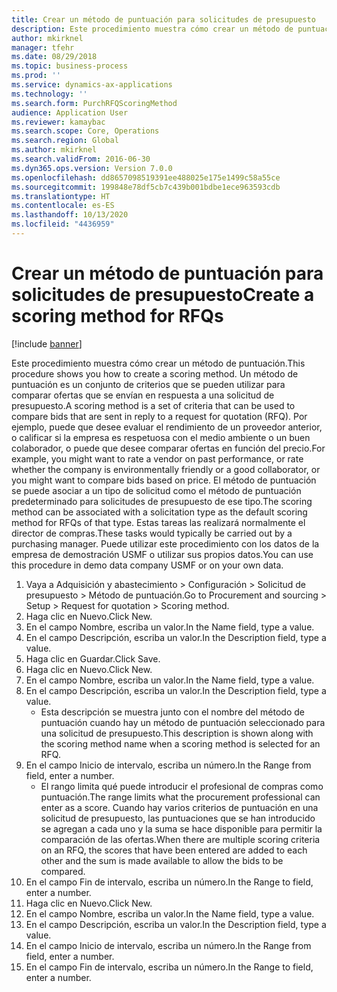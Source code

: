 ```yaml
---
title: Crear un método de puntuación para solicitudes de presupuesto
description: Este procedimiento muestra cómo crear un método de puntuación.
author: mkirknel
manager: tfehr
ms.date: 08/29/2018
ms.topic: business-process
ms.prod: ''
ms.service: dynamics-ax-applications
ms.technology: ''
ms.search.form: PurchRFQScoringMethod
audience: Application User
ms.reviewer: kamaybac
ms.search.scope: Core, Operations
ms.search.region: Global
ms.author: mkirknel
ms.search.validFrom: 2016-06-30
ms.dyn365.ops.version: Version 7.0.0
ms.openlocfilehash: dd8657098519391ee488025e175e1499c58a55ce
ms.sourcegitcommit: 199848e78df5cb7c439b001bdbe1ece963593cdb
ms.translationtype: HT
ms.contentlocale: es-ES
ms.lasthandoff: 10/13/2020
ms.locfileid: "4436959"
---
```

# <a name="create-a-scoring-method-for-rfqs"></a><span data-ttu-id="6e6a7-103">Crear un método de puntuación para solicitudes de presupuesto</span><span class="sxs-lookup"><span data-stu-id="6e6a7-103">Create a scoring method for RFQs</span></span>

[!include [banner](../../includes/banner.md)]

<span data-ttu-id="6e6a7-104">Este procedimiento muestra cómo crear un método de puntuación.</span><span class="sxs-lookup"><span data-stu-id="6e6a7-104">This procedure shows you how to create a scoring method.</span></span> <span data-ttu-id="6e6a7-105">Un método de puntuación es un conjunto de criterios que se pueden utilizar para comparar ofertas que se envían en respuesta a una solicitud de presupuesto.</span><span class="sxs-lookup"><span data-stu-id="6e6a7-105">A scoring method is a set of criteria that can be used to compare bids that are sent in reply to a request for quotation (RFQ).</span></span> <span data-ttu-id="6e6a7-106">Por ejemplo, puede que desee evaluar el rendimiento de un proveedor anterior, o calificar si la empresa es respetuosa con el medio ambiente o un buen colaborador, o puede que desee comparar ofertas en función del precio.</span><span class="sxs-lookup"><span data-stu-id="6e6a7-106">For example, you might want to rate a vendor on past performance, or rate whether the company is environmentally friendly or a good collaborator, or you might want to compare bids based on price.</span></span> <span data-ttu-id="6e6a7-107">El método de puntuación se puede asociar a un tipo de solicitud como el método de puntuación predeterminado para solicitudes de presupuesto de ese tipo.</span><span class="sxs-lookup"><span data-stu-id="6e6a7-107">The scoring method can be associated with a solicitation type as the default scoring method for RFQs of that type.</span></span> <span data-ttu-id="6e6a7-108">Estas tareas las realizará normalmente el director de compras.</span><span class="sxs-lookup"><span data-stu-id="6e6a7-108">These tasks would typically be carried out by a purchasing manager.</span></span> <span data-ttu-id="6e6a7-109">Puede utilizar este procedimiento con los datos de la empresa de demostración USMF o utilizar sus propios datos.</span><span class="sxs-lookup"><span data-stu-id="6e6a7-109">You can use this procedure in demo data company USMF or on your own data.</span></span>

1. <span data-ttu-id="6e6a7-110">Vaya a Adquisición y abastecimiento > Configuración > Solicitud de presupuesto > Método de puntuación.</span><span class="sxs-lookup"><span data-stu-id="6e6a7-110">Go to Procurement and sourcing > Setup > Request for quotation > Scoring method.</span></span>
2. <span data-ttu-id="6e6a7-111">Haga clic en Nuevo.</span><span class="sxs-lookup"><span data-stu-id="6e6a7-111">Click New.</span></span>
3. <span data-ttu-id="6e6a7-112">En el campo Nombre, escriba un valor.</span><span class="sxs-lookup"><span data-stu-id="6e6a7-112">In the Name field, type a value.</span></span>
4. <span data-ttu-id="6e6a7-113">En el campo Descripción, escriba un valor.</span><span class="sxs-lookup"><span data-stu-id="6e6a7-113">In the Description field, type a value.</span></span>
5. <span data-ttu-id="6e6a7-114">Haga clic en Guardar.</span><span class="sxs-lookup"><span data-stu-id="6e6a7-114">Click Save.</span></span>
6. <span data-ttu-id="6e6a7-115">Haga clic en Nuevo.</span><span class="sxs-lookup"><span data-stu-id="6e6a7-115">Click New.</span></span>
7. <span data-ttu-id="6e6a7-116">En el campo Nombre, escriba un valor.</span><span class="sxs-lookup"><span data-stu-id="6e6a7-116">In the Name field, type a value.</span></span>
8. <span data-ttu-id="6e6a7-117">En el campo Descripción, escriba un valor.</span><span class="sxs-lookup"><span data-stu-id="6e6a7-117">In the Description field, type a value.</span></span>
    * <span data-ttu-id="6e6a7-118">Esta descripción se muestra junto con el nombre del método de puntuación cuando hay un método de puntuación seleccionado para una solicitud de presupuesto.</span><span class="sxs-lookup"><span data-stu-id="6e6a7-118">This description is shown along with the scoring method name when a scoring method is selected for an RFQ.</span></span>  
9. <span data-ttu-id="6e6a7-119">En el campo Inicio de intervalo, escriba un número.</span><span class="sxs-lookup"><span data-stu-id="6e6a7-119">In the Range from field, enter a number.</span></span>
    * <span data-ttu-id="6e6a7-120">El rango limita qué puede introducir el profesional de compras como puntuación.</span><span class="sxs-lookup"><span data-stu-id="6e6a7-120">The range limits what the procurement professional can enter as a score.</span></span> <span data-ttu-id="6e6a7-121">Cuando hay varios criterios de puntuación en una solicitud de presupuesto, las puntuaciones que se han introducido se agregan a cada uno y la suma se hace disponible para permitir la comparación de las ofertas.</span><span class="sxs-lookup"><span data-stu-id="6e6a7-121">When there are multiple scoring criteria on an RFQ, the scores that have been entered are added to each other and the sum is made available to allow the bids to be compared.</span></span>  
10. <span data-ttu-id="6e6a7-122">En el campo Fin de intervalo, escriba un número.</span><span class="sxs-lookup"><span data-stu-id="6e6a7-122">In the Range to field, enter a number.</span></span>
11. <span data-ttu-id="6e6a7-123">Haga clic en Nuevo.</span><span class="sxs-lookup"><span data-stu-id="6e6a7-123">Click New.</span></span>
12. <span data-ttu-id="6e6a7-124">En el campo Nombre, escriba un valor.</span><span class="sxs-lookup"><span data-stu-id="6e6a7-124">In the Name field, type a value.</span></span>
13. <span data-ttu-id="6e6a7-125">En el campo Descripción, escriba un valor.</span><span class="sxs-lookup"><span data-stu-id="6e6a7-125">In the Description field, type a value.</span></span>
14. <span data-ttu-id="6e6a7-126">En el campo Inicio de intervalo, escriba un número.</span><span class="sxs-lookup"><span data-stu-id="6e6a7-126">In the Range from field, enter a number.</span></span>
15. <span data-ttu-id="6e6a7-127">En el campo Fin de intervalo, escriba un número.</span><span class="sxs-lookup"><span data-stu-id="6e6a7-127">In the Range to field, enter a number.</span></span>

